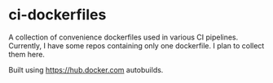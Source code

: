 # ci-dockerfiles
A collection of convenience dockerfiles used in various CI pipelines.
Currently, I have some repos containing only one dockerfile. I plan to collect them here.

Built using https://hub.docker.com autobuilds.
